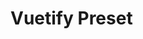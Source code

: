 # Vuetify Preset

<!-- 
This page should provide:
1. Overview of Vuetify integration
2. Installation and setup
3. Available components and their mappings
4. Configuration options
5. Component-specific customization
6. Usage examples
7. Common patterns and best practices
8. Limitations and considerations
-->